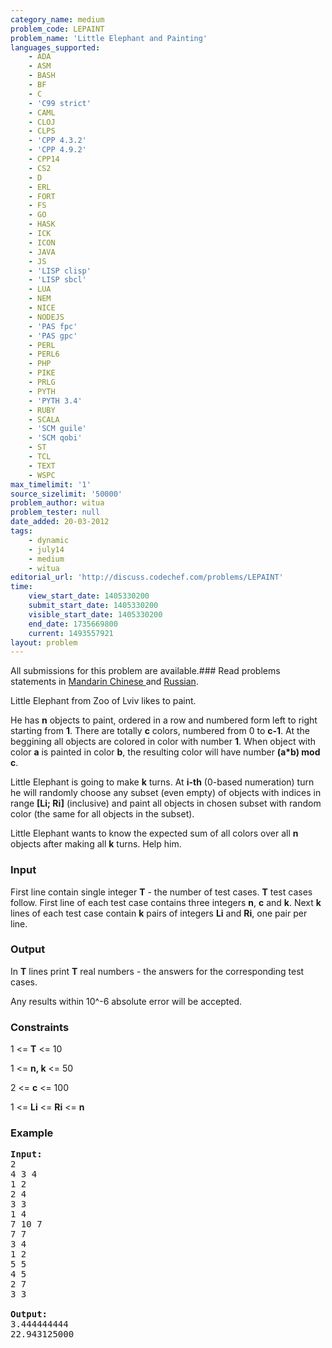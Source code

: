```yaml
---
category_name: medium
problem_code: LEPAINT
problem_name: 'Little Elephant and Painting'
languages_supported:
    - ADA
    - ASM
    - BASH
    - BF
    - C
    - 'C99 strict'
    - CAML
    - CLOJ
    - CLPS
    - 'CPP 4.3.2'
    - 'CPP 4.9.2'
    - CPP14
    - CS2
    - D
    - ERL
    - FORT
    - FS
    - GO
    - HASK
    - ICK
    - ICON
    - JAVA
    - JS
    - 'LISP clisp'
    - 'LISP sbcl'
    - LUA
    - NEM
    - NICE
    - NODEJS
    - 'PAS fpc'
    - 'PAS gpc'
    - PERL
    - PERL6
    - PHP
    - PIKE
    - PRLG
    - PYTH
    - 'PYTH 3.4'
    - RUBY
    - SCALA
    - 'SCM guile'
    - 'SCM qobi'
    - ST
    - TCL
    - TEXT
    - WSPC
max_timelimit: '1'
source_sizelimit: '50000'
problem_author: witua
problem_tester: null
date_added: 20-03-2012
tags:
    - dynamic
    - july14
    - medium
    - witua
editorial_url: 'http://discuss.codechef.com/problems/LEPAINT'
time:
    view_start_date: 1405330200
    submit_start_date: 1405330200
    visible_start_date: 1405330200
    end_date: 1735669800
    current: 1493557921
layout: problem
---
```

All submissions for this problem are available.###  Read problems statements in [Mandarin Chinese ](http://www.codechef.com/download/translated/JULY14/mandarin/LEPAINT1.pdf) and [Russian](http://www.codechef.com/download/translated/JULY14/russian/LEPAINT.pdf).

Little Elephant from Zoo of Lviv likes to paint.

He has **n** objects to paint, ordered in a row and numbered form left to right starting from **1**. There are totally **c** colors, numbered from 0 to **c-1**. At the beggining all objects are colored in color with number **1**. When object with color **a** is painted in color **b**, the resulting color will have number **(a\*b) mod c**.

Little Elephant is going to make **k** turns. At **i-th** (0-based numeration) turn he will randomly choose any subset (even empty) of objects with indices in range **\[Li; Ri\]** (inclusive) and paint all objects in chosen subset with random color (the same for all objects in the subset).

Little Elephant wants to know the expected sum of all colors over all **n** objects after making all **k** turns. Help him.

### Input

First line contain single integer **T** - the number of test cases. **T** test cases follow. First line of each test case contains three integers **n**, **c** and **k**. Next **k** lines of each test case contain **k** pairs of integers **Li** and **Ri**, one pair per line.

### Output

In **T** lines print **T** real numbers - the answers for the corresponding test cases.

Any results within 10^-6 absolute error will be accepted.

### Constraints

1 <= **T** <= 10

1 <= **n, k** <= 50

2 <= **c** <= 100

1 <= **Li** <= **Ri** <= **n**

### Example

<pre>
<b>Input:</b>
2
4 3 4
1 2
2 4
3 3
1 4
7 10 7
7 7
3 4
1 2
5 5
4 5
2 7
3 3

<b>Output:</b>
3.444444444
22.943125000

</pre>
